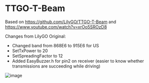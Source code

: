 # TTGO-T-Beam

Based on https://github.com/LilyGO/TTGO-T-Beam and https://www.youtube.com/watch?v=xrOo5SROzD8

Changes from LilyGO Original:
 - Changed band from 868E6 to 915E6 for US
 - SetTxPower to 20
 - SetSpreadingFactor to 12
 - Added EasyBuzzer.h for pin2 on receiver (easier to know whether transmissions are succeeding while driving)


![image](https://github.com/LilyGO/TTGO-T-Beam/blob/master/images/image1.jpg)

